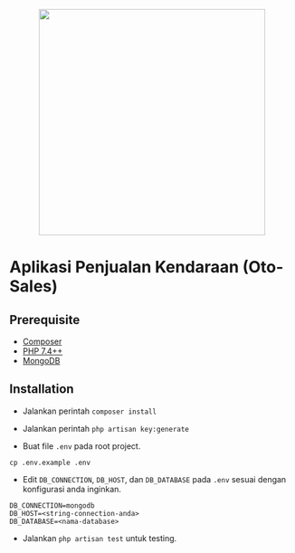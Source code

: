 <p align="center"><a href="https://laravel.com" target="_blank"><img src="https://raw.githubusercontent.com/laravel/art/master/logo-lockup/5%20SVG/2%20CMYK/1%20Full%20Color/laravel-logolockup-cmyk-red.svg" width="400"></a></p>

# Aplikasi Penjualan Kendaraan (Oto-Sales)

## Prerequisite

- [Composer](https://getcomposer.org/)
- [PHP 7.4++](https://www.php.net/)
- [MongoDB](https://www.mongodb.com/)

## Installation

- Jalankan perintah `composer install`
- Jalankan perintah `php artisan key:generate`

- Buat file `.env` pada root project.
```
cp .env.example .env
```

- Edit `DB_CONNECTION`, `DB_HOST`, dan `DB_DATABASE` pada `.env` sesuai dengan konfigurasi anda inginkan.
```
DB_CONNECTION=mongodb
DB_HOST=<string-connection-anda>
DB_DATABASE=<nama-database>
```

- Jalankan `php artisan test` untuk testing.
